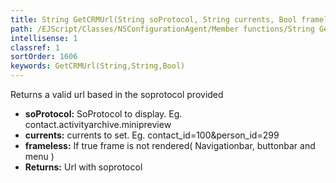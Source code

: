 ```yaml
---
title: String GetCRMUrl(String soProtocol, String currents, Bool frameless)
path: /EJScript/Classes/NSConfigurationAgent/Member functions/String GetCRMUrl(String p_0, String p_1, Bool p_2)
intellisense: 1
classref: 1
sortOrder: 1606
keywords: GetCRMUrl(String,String,Bool)
---
```



Returns a valid url based in the soprotocol provided



* **soProtocol:** SoProtocol to display. Eg. contact.activityarchive.minipreview
* **currents:** currents to set. Eg. contact\_id=100&person\_id=299
* **frameless:** If true frame is not rendered( Navigationbar, buttonbar and menu )
* **Returns:** Url with soprotocol


